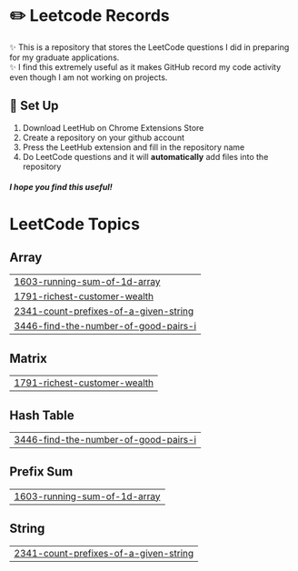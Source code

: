 
# ✏️ Leetcode Records
✨ This is a repository that stores the LeetCode questions I did in preparing for my graduate applications. <br/>
✨ I find this extremely useful as it makes GitHub record my code activity even though I am not working on projects. 

## 🔧 Set Up 
1. Download LeetHub on Chrome Extensions Store
2. Create a repository on your github account
3. Press the LeetHub extension and fill in the repository name
4. Do LeetCode questions and it will **automatically** add files into the repository

##### I hope you find this useful!

<!---LeetCode Topics Start-->
# LeetCode Topics
## Array
|  |
| ------- |
| [1603-running-sum-of-1d-array](https://github.com/audrey06lee05/leetcode-records/tree/master/1603-running-sum-of-1d-array) |
| [1791-richest-customer-wealth](https://github.com/audrey06lee05/leetcode-records/tree/master/1791-richest-customer-wealth) |
| [2341-count-prefixes-of-a-given-string](https://github.com/audrey06lee05/leetcode-records/tree/master/2341-count-prefixes-of-a-given-string) |
| [3446-find-the-number-of-good-pairs-i](https://github.com/audrey06lee05/leetcode-records/tree/master/3446-find-the-number-of-good-pairs-i) |
## Matrix
|  |
| ------- |
| [1791-richest-customer-wealth](https://github.com/audrey06lee05/leetcode-records/tree/master/1791-richest-customer-wealth) |
## Hash Table
|  |
| ------- |
| [3446-find-the-number-of-good-pairs-i](https://github.com/audrey06lee05/leetcode-records/tree/master/3446-find-the-number-of-good-pairs-i) |
## Prefix Sum
|  |
| ------- |
| [1603-running-sum-of-1d-array](https://github.com/audrey06lee05/leetcode-records/tree/master/1603-running-sum-of-1d-array) |
## String
|  |
| ------- |
| [2341-count-prefixes-of-a-given-string](https://github.com/audrey06lee05/leetcode-records/tree/master/2341-count-prefixes-of-a-given-string) |
<!---LeetCode Topics End-->